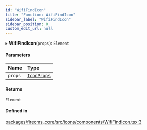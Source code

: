 ```yaml
---
id: "WifiFindIcon"
title: "Function: WifiFindIcon"
sidebar_label: "WifiFindIcon"
sidebar_position: 0
custom_edit_url: null
---
```


▸ **WifiFindIcon**(`props`): `Element`

#### Parameters

| Name | Type |
| :------ | :------ |
| `props` | [`IconProps`](../types/IconProps.md) |

#### Returns

`Element`

#### Defined in

[packages/firecms_core/src/icons/components/WifiFindIcon.tsx:3](https://github.com/FireCMSco/firecms/blob/d45f3739/packages/firecms_core/src/icons/components/WifiFindIcon.tsx#L3)
